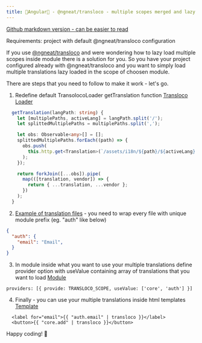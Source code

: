 ```yaml
---
title: 🚀Angular🚀 - @ngneat/transloco - multiple scopes merged and lazy loaded
---
```


[Github markdown version - can be easier to read](https://github.com/yerevin/blog/blob/gh-pages/_posts/2020-07-08-angular-transloco-multiple-scopes-merged-and-lazy-loaded.md)

Requirements: project with default @ngneat/transloco configuration

If you use [@ngneat/transloco](https://github.com/ngneat/transloco) and were wondering how to lazy load multiple scopes inside module there is a solution for you.
So you have your project configured already with @ngneat/transloco and you want to simply load multiple translations lazy loaded in the scope of choosen module.

There are steps that you need to follow to make it work - let's go.

1) Redefine default TransolocoLoader getTranslation function [Transloco Loader](https://github.com/yerevin/hire-me-recruitation-repo/blob/master/angular-rxjs/src/app/transloco.loader.ts)
```typescript
  getTranslation(langPath: string) {
    let [multiplePaths, activeLang] = langPath.split('/');
    let splittedMultiplePaths = multiplePaths.split(',');

    let obs: Observable<any>[] = [];
    splittedMultiplePaths.forEach((path) => {
      obs.push(
        this.http.get<Translation>(`/assets/i18n/${path}/${activeLang}.json`)
      );
    });

    return forkJoin([...obs]).pipe(
      map(([translation, vendor]) => {
        return { ...translation, ...vendor };
      })
    );
  }
```

2) [Example of translation files](https://github.com/yerevin/hire-me-recruitation-repo/tree/master/angular-rxjs/src/assets/i18n/auth) - you need to wrap every file with unique module prefix (eg. "auth" like below)
```json
{
  "auth": {
    "email": "Email",
  }
}
```

3) In module inside what you want to use your multiple translations define provider option with useValue containing array of translations that you want to load [Module](https://github.com/yerevin/hire-me-recruitation-repo/blob/master/angular-rxjs/src/app/modules/auth/module.ts)
```angular
providers: [{ provide: TRANSLOCO_SCOPE, useValue: ['core', 'auth'] }]
```

4) Finally - you can use your multiple translations inside html templates [Template](https://github.com/yerevin/hire-me-recruitation-repo/blob/master/angular-rxjs/src/app/modules/auth/components/login/login.component.html)
```angular
  <label for="email">{{ "auth.email" | transloco }}</label>
  <button>{{ "core.add" | transloco }}</button>
```


Happy coding! 🚀
